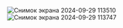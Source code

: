 ![Снимок экрана 2024-09-29 113510](https://github.com/user-attachments/assets/e3aab894-84cd-4ec5-b776-138915f878ba)
![Снимок экрана 2024-09-29 113747](https://github.com/user-attachments/assets/b7630eed-1c15-42b3-9617-feb9fbdab42f)
